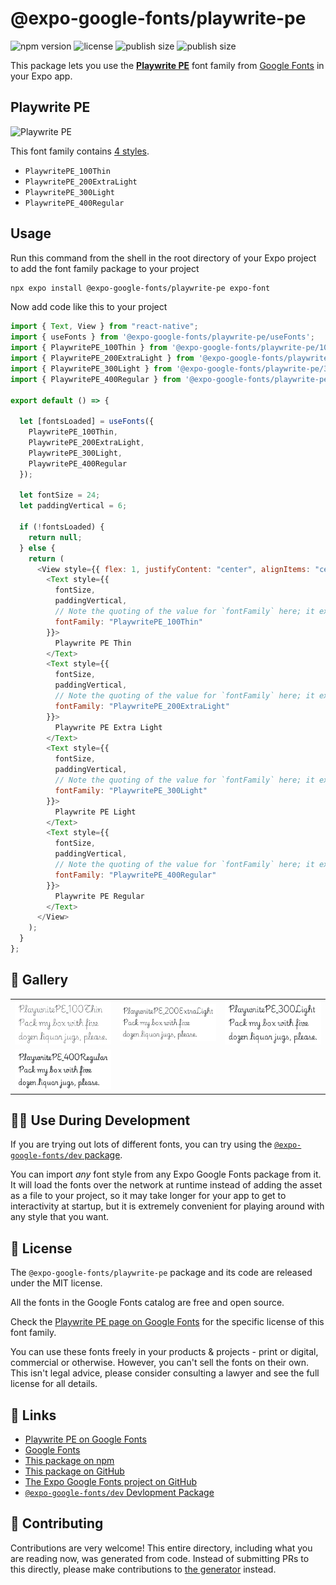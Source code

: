 # @expo-google-fonts/playwrite-pe

![npm version](https://flat.badgen.net/npm/v/@expo-google-fonts/playwrite-pe)
![license](https://flat.badgen.net/github/license/expo/google-fonts)
![publish size](https://flat.badgen.net/packagephobia/install/@expo-google-fonts/playwrite-pe)
![publish size](https://flat.badgen.net/packagephobia/publish/@expo-google-fonts/playwrite-pe)

This package lets you use the [**Playwrite PE**](https://fonts.google.com/specimen/Playwrite+PE) font family from [Google Fonts](https://fonts.google.com/) in your Expo app.

## Playwrite PE

![Playwrite PE](./font-family.png)

This font family contains [4 styles](#-gallery).

- `PlaywritePE_100Thin`
- `PlaywritePE_200ExtraLight`
- `PlaywritePE_300Light`
- `PlaywritePE_400Regular`

## Usage

Run this command from the shell in the root directory of your Expo project to add the font family package to your project

```sh
npx expo install @expo-google-fonts/playwrite-pe expo-font
```

Now add code like this to your project

```js
import { Text, View } from "react-native";
import { useFonts } from '@expo-google-fonts/playwrite-pe/useFonts';
import { PlaywritePE_100Thin } from '@expo-google-fonts/playwrite-pe/100Thin';
import { PlaywritePE_200ExtraLight } from '@expo-google-fonts/playwrite-pe/200ExtraLight';
import { PlaywritePE_300Light } from '@expo-google-fonts/playwrite-pe/300Light';
import { PlaywritePE_400Regular } from '@expo-google-fonts/playwrite-pe/400Regular';

export default () => {

  let [fontsLoaded] = useFonts({
    PlaywritePE_100Thin, 
    PlaywritePE_200ExtraLight, 
    PlaywritePE_300Light, 
    PlaywritePE_400Regular
  });

  let fontSize = 24;
  let paddingVertical = 6;

  if (!fontsLoaded) {
    return null;
  } else {
    return (
      <View style={{ flex: 1, justifyContent: "center", alignItems: "center" }}>
        <Text style={{
          fontSize,
          paddingVertical,
          // Note the quoting of the value for `fontFamily` here; it expects a string!
          fontFamily: "PlaywritePE_100Thin"
        }}>
          Playwrite PE Thin
        </Text>
        <Text style={{
          fontSize,
          paddingVertical,
          // Note the quoting of the value for `fontFamily` here; it expects a string!
          fontFamily: "PlaywritePE_200ExtraLight"
        }}>
          Playwrite PE Extra Light
        </Text>
        <Text style={{
          fontSize,
          paddingVertical,
          // Note the quoting of the value for `fontFamily` here; it expects a string!
          fontFamily: "PlaywritePE_300Light"
        }}>
          Playwrite PE Light
        </Text>
        <Text style={{
          fontSize,
          paddingVertical,
          // Note the quoting of the value for `fontFamily` here; it expects a string!
          fontFamily: "PlaywritePE_400Regular"
        }}>
          Playwrite PE Regular
        </Text>
      </View>
    );
  }
};
```

## 🔡 Gallery


||||
|-|-|-|
|![PlaywritePE_100Thin](./100Thin/PlaywritePE_100Thin.ttf.png)|![PlaywritePE_200ExtraLight](./200ExtraLight/PlaywritePE_200ExtraLight.ttf.png)|![PlaywritePE_300Light](./300Light/PlaywritePE_300Light.ttf.png)||
|![PlaywritePE_400Regular](./400Regular/PlaywritePE_400Regular.ttf.png)||||


## 👩‍💻 Use During Development

If you are trying out lots of different fonts, you can try using the [`@expo-google-fonts/dev` package](https://github.com/expo/google-fonts/tree/master/font-packages/dev#readme).

You can import _any_ font style from any Expo Google Fonts package from it. It will load the fonts over the network at runtime instead of adding the asset as a file to your project, so it may take longer for your app to get to interactivity at startup, but it is extremely convenient for playing around with any style that you want.


## 📖 License

The `@expo-google-fonts/playwrite-pe` package and its code are released under the MIT license.

All the fonts in the Google Fonts catalog are free and open source.

Check the [Playwrite PE page on Google Fonts](https://fonts.google.com/specimen/Playwrite+PE) for the specific license of this font family.

You can use these fonts freely in your products & projects - print or digital, commercial or otherwise. However, you can't sell the fonts on their own. This isn't legal advice, please consider consulting a lawyer and see the full license for all details.

## 🔗 Links

- [Playwrite PE on Google Fonts](https://fonts.google.com/specimen/Playwrite+PE)
- [Google Fonts](https://fonts.google.com/)
- [This package on npm](https://www.npmjs.com/package/@expo-google-fonts/playwrite-pe)
- [This package on GitHub](https://github.com/expo/google-fonts/tree/master/font-packages/playwrite-pe)
- [The Expo Google Fonts project on GitHub](https://github.com/expo/google-fonts)
- [`@expo-google-fonts/dev` Devlopment Package](https://github.com/expo/google-fonts/tree/master/font-packages/dev)

## 🤝 Contributing

Contributions are very welcome! This entire directory, including what you are reading now, was generated from code. Instead of submitting PRs to this directly, please make contributions to [the generator](https://github.com/expo/google-fonts/tree/master/packages/generator) instead.
